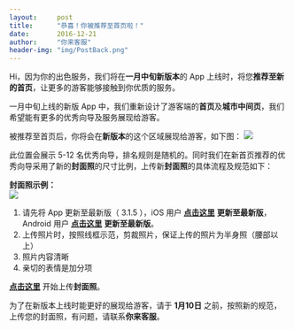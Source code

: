 ```yaml
---
layout:     post
title:      "恭喜！你被推荐至首页啦！"
date:       2016-12-21
author:     "你来客服"
header-img: "img/PostBack.png"
---
```


Hi，因为你的出色服务，我们将在**一月中旬新版本**的 App 上线时，将您**推荐至新的首页**，让更多的游客能够接触到你优质的服务。

一月中旬上线的新版 App 中，我们重新设计了游客端的**首页**及**城市中间页**，我们希望能有更多的优秀向导及服务展现给游客。

被推荐至首页后，你将会在**新版本**的这个区域展现给游客，如下图：
![](https://file.nilai.com/3.2index2.png)

此位置会展示 5-12 名优秀向导，排名规则是随机的。同时我们在新首页推荐的优秀向导采用了新的**封面照**的尺寸比例，上传新**封面照**的具体流程及规范如下：  

**封面照示例：**  
![](https://file.nilai.com/example.png)

1. 请先将 App 更新至最新版（ 3.1.5 ），iOS 用户 [**点击这里**](www.nilai.com)  **更新至最新版**，Android 用户 [**点击这里**](www.nilai.com)  **更新至最新版**。
2. 上传照片时，按照线框示范，剪裁照片，保证上传的照片为半身照（腰部以上）
3. 照片内容清晰
4. 亲切的表情是加分项

[**点击这里**](www.nilai.com) 开始上传**封面照**。

为了在新版本上线时能更好的展现给游客，请于 **1月10日** 之前，按照新的规范，上传您的封面照，有问题，请联系**你来客服**。